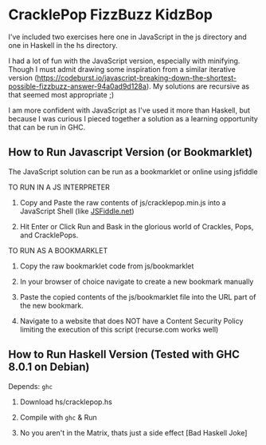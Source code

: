# CracklePop FizzBuzz KidzBop

I've included two exercises here one in JavaScript in the js directory and one in Haskell in the hs directory.

I had a lot of fun with the JavaScript version, especially with minifying.  Though I must admit drawing some inspiration from a similar iterative version (https://codeburst.io/javascript-breaking-down-the-shortest-possible-fizzbuzz-answer-94a0ad9d128a).  My solutions are recursive as that seemed most appropriate ;)

I am more confident with JavaScript as I've used it more than Haskell, but because I was curious I pieced together a solution as a learning opportunity that can be run in GHC.

## How to Run Javascript Version (or Bookmarklet)

The JavaScript solution can be run as a bookmarklet or online using jsfiddle

TO RUN IN A JS INTERPRETER
1. Copy and Paste the raw contents of js/cracklepop.min.js into a JavaScript Shell (like [JSFiddle.net](https://jsfiddle.net/))

2. Hit Enter or Click Run and Bask in the glorious world of Crackles, Pops, and CracklePops.


TO RUN AS A BOOKMARKLET
1. Copy the raw bookmarklet code from js/bookmarklet

2. In your browser of choice navigate to create a new bookmark manually

3. Paste the copied contents of the js/bookmarklet file into the URL part of the new bookmark.

4. Navigate to a website that does NOT have a Content Security Policy limiting the execution of this script (recurse.com works well)

## How to Run Haskell Version (Tested with GHC 8.0.1 on Debian)

Depends:
```ghc```

1. Download hs/cracklepop.hs 

2. Compile with ```ghc``` & Run

3. No you aren't in the Matrix, thats just a side effect [Bad Haskell Joke]

